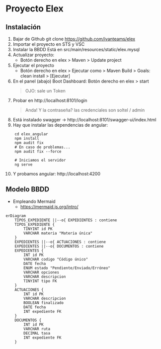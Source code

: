# Proyecto Elex

## Instalación

1. Bajar de Github
git clone https://github.com/ivanteams/elex
2. Importar el proyecto en STS y VSC
3. Instalar la BBDD
Está en src/main/resources/static/elex.mysql
4. Actualizar proyecto: 
   - Botón derecho en elex > Maven > Update project
5. Ejecutar el proyecto
    -  Botón derecho en elex > Ejecutar como > Maven Build > Goals: clean install > [Ejecutar]
6. En el panel (abajo) Boot Dashboard:
   Botón derecho en elex > start
    > OJO: sale un Token
7. Probar en http://localhost:8101/login
    > Anda! Y la contraseña? las credenciales son soltel / admin
8. Está instalado swagger -> http://localhost:8101/swagger-ui/index.html
9. Hay que instalar las dependencias de angular:
```console
    cd elex_angular
    npm install
    npm audit fix
    # En caso de problemas...
    npm audit fix --force

    # Iniciamos el servidor
    ng serve
```
10. Y probamos angular: http://localhost:4200

## Modelo BBDD

- Empleando Mermaid
  - https://mermaid.js.org/intro/

```mermaid
erDiagram
    TIPOS_EXPEDIENTE ||--o{ EXPEDIENTES : contiene
    TIPOS_EXPEDIENTE {
        TINYINT id PK
        VARCHAR materia "Materia única"
    }
    EXPEDIENTES ||--o{ ACTUACIONES : contiene
    EXPEDIENTES ||--o{ DOCUMENTOS : contiene
    EXPEDIENTES {
        INT id PK
        VARCHAR codigo "Código único"
        DATE fecha
        ENUM estado "Pendiente/Enviado/Erróneo"
        VARCHAR opciones
        VARCHAR descripcion
        TINYINT tipo FK
    }
    ACTUACIONES {
        INT id PK
        VARCHAR descripcion
        BOOLEAN finalizado
        DATE fecha
        INT expediente FK
    }
    DOCUMENTOS {
        INT id PK
        VARCHAR ruta
        DECIMAL tasa
        INT expediente FK
    }
```
